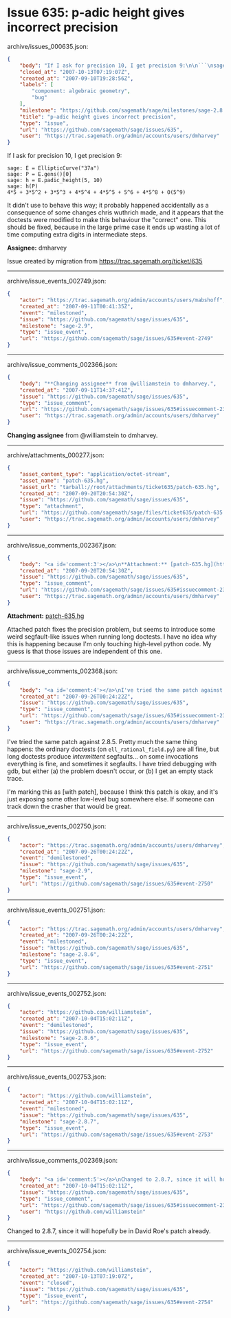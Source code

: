 # Issue 635: p-adic height gives incorrect precision

archive/issues_000635.json:
```json
{
    "body": "If I ask for precision 10, I get precision 9:\n\n```\nsage: E = EllipticCurve(\"37a\")\nsage: P = E.gens()[0]\nsage: h = E.padic_height(5, 10)\nsage: h(P)\n4*5 + 3*5^2 + 3*5^3 + 4*5^4 + 4*5^5 + 5^6 + 4*5^8 + O(5^9)\n```\n\nIt didn't use to behave this way; it probably happened accidentally as a consequence of some changes chris wuthrich made, and it appears that the doctests were modified to make this behaviour the \"correct\" one. This should be fixed, because in the large prime case it ends up wasting a lot of time computing extra digits in intermediate steps.\n\n\n**Assignee:** dmharvey\n\nIssue created by migration from https://trac.sagemath.org/ticket/635\n\n",
    "closed_at": "2007-10-13T07:19:07Z",
    "created_at": "2007-09-10T19:28:56Z",
    "labels": [
        "component: algebraic geometry",
        "bug"
    ],
    "milestone": "https://github.com/sagemath/sage/milestones/sage-2.8.7",
    "title": "p-adic height gives incorrect precision",
    "type": "issue",
    "url": "https://github.com/sagemath/sage/issues/635",
    "user": "https://trac.sagemath.org/admin/accounts/users/dmharvey"
}
```
If I ask for precision 10, I get precision 9:

```
sage: E = EllipticCurve("37a")
sage: P = E.gens()[0]
sage: h = E.padic_height(5, 10)
sage: h(P)
4*5 + 3*5^2 + 3*5^3 + 4*5^4 + 4*5^5 + 5^6 + 4*5^8 + O(5^9)
```

It didn't use to behave this way; it probably happened accidentally as a consequence of some changes chris wuthrich made, and it appears that the doctests were modified to make this behaviour the "correct" one. This should be fixed, because in the large prime case it ends up wasting a lot of time computing extra digits in intermediate steps.


**Assignee:** dmharvey

Issue created by migration from https://trac.sagemath.org/ticket/635





---

archive/issue_events_002749.json:
```json
{
    "actor": "https://trac.sagemath.org/admin/accounts/users/mabshoff",
    "created_at": "2007-09-11T00:41:35Z",
    "event": "milestoned",
    "issue": "https://github.com/sagemath/sage/issues/635",
    "milestone": "sage-2.9",
    "type": "issue_event",
    "url": "https://github.com/sagemath/sage/issues/635#event-2749"
}
```



---

archive/issue_comments_002366.json:
```json
{
    "body": "**Changing assignee** from @williamstein to dmharvey.",
    "created_at": "2007-09-11T14:37:41Z",
    "issue": "https://github.com/sagemath/sage/issues/635",
    "type": "issue_comment",
    "url": "https://github.com/sagemath/sage/issues/635#issuecomment-2366",
    "user": "https://trac.sagemath.org/admin/accounts/users/dmharvey"
}
```

**Changing assignee** from @williamstein to dmharvey.



---

archive/attachments_000277.json:
```json
{
    "asset_content_type": "application/octet-stream",
    "asset_name": "patch-635.hg",
    "asset_url": "tarball://root/attachments/ticket635/patch-635.hg",
    "created_at": "2007-09-20T20:54:30Z",
    "issue": "https://github.com/sagemath/sage/issues/635",
    "type": "attachment",
    "url": "https://github.com/sagemath/sage/files/ticket635/patch-635.hg",
    "user": "https://trac.sagemath.org/admin/accounts/users/dmharvey"
}
```



---

archive/issue_comments_002367.json:
```json
{
    "body": "<a id='comment:3'></a>\n**Attachment:** [patch-635.hg](https://github.com/sagemath/sage/files/ticket635/patch-635.hg)\n\nAttached patch fixes the precision problem, but seems to introduce some weird segfault-like issues when running long doctests. I have no idea why this is happening because I'm only touching high-level python code. My guess is that those issues are independent of this one.",
    "created_at": "2007-09-20T20:54:30Z",
    "issue": "https://github.com/sagemath/sage/issues/635",
    "type": "issue_comment",
    "url": "https://github.com/sagemath/sage/issues/635#issuecomment-2367",
    "user": "https://trac.sagemath.org/admin/accounts/users/dmharvey"
}
```

<a id='comment:3'></a>
**Attachment:** [patch-635.hg](https://github.com/sagemath/sage/files/ticket635/patch-635.hg)

Attached patch fixes the precision problem, but seems to introduce some weird segfault-like issues when running long doctests. I have no idea why this is happening because I'm only touching high-level python code. My guess is that those issues are independent of this one.



---

archive/issue_comments_002368.json:
```json
{
    "body": "<a id='comment:4'></a>\nI've tried the same patch against 2.8.5. Pretty much the same thing happens: the ordinary doctests (on `ell_rational_field.py`) are all fine, but long doctests produce *intermittent* segfaults... on some invocations everything is fine, and sometimes it segfaults. I have tried debugging with gdb, but either (a) the problem doesn't occur, or (b) I get an empty stack trace.\n\nI'm marking this as [with patch], because I think this patch is okay, and it's just exposing some other low-level bug somewhere else. If someone can track down the crasher that would be great.",
    "created_at": "2007-09-26T00:24:22Z",
    "issue": "https://github.com/sagemath/sage/issues/635",
    "type": "issue_comment",
    "url": "https://github.com/sagemath/sage/issues/635#issuecomment-2368",
    "user": "https://trac.sagemath.org/admin/accounts/users/dmharvey"
}
```

<a id='comment:4'></a>
I've tried the same patch against 2.8.5. Pretty much the same thing happens: the ordinary doctests (on `ell_rational_field.py`) are all fine, but long doctests produce *intermittent* segfaults... on some invocations everything is fine, and sometimes it segfaults. I have tried debugging with gdb, but either (a) the problem doesn't occur, or (b) I get an empty stack trace.

I'm marking this as [with patch], because I think this patch is okay, and it's just exposing some other low-level bug somewhere else. If someone can track down the crasher that would be great.



---

archive/issue_events_002750.json:
```json
{
    "actor": "https://trac.sagemath.org/admin/accounts/users/dmharvey",
    "created_at": "2007-09-26T00:24:22Z",
    "event": "demilestoned",
    "issue": "https://github.com/sagemath/sage/issues/635",
    "milestone": "sage-2.9",
    "type": "issue_event",
    "url": "https://github.com/sagemath/sage/issues/635#event-2750"
}
```



---

archive/issue_events_002751.json:
```json
{
    "actor": "https://trac.sagemath.org/admin/accounts/users/dmharvey",
    "created_at": "2007-09-26T00:24:22Z",
    "event": "milestoned",
    "issue": "https://github.com/sagemath/sage/issues/635",
    "milestone": "sage-2.8.6",
    "type": "issue_event",
    "url": "https://github.com/sagemath/sage/issues/635#event-2751"
}
```



---

archive/issue_events_002752.json:
```json
{
    "actor": "https://github.com/williamstein",
    "created_at": "2007-10-04T15:02:11Z",
    "event": "demilestoned",
    "issue": "https://github.com/sagemath/sage/issues/635",
    "milestone": "sage-2.8.6",
    "type": "issue_event",
    "url": "https://github.com/sagemath/sage/issues/635#event-2752"
}
```



---

archive/issue_events_002753.json:
```json
{
    "actor": "https://github.com/williamstein",
    "created_at": "2007-10-04T15:02:11Z",
    "event": "milestoned",
    "issue": "https://github.com/sagemath/sage/issues/635",
    "milestone": "sage-2.8.7",
    "type": "issue_event",
    "url": "https://github.com/sagemath/sage/issues/635#event-2753"
}
```



---

archive/issue_comments_002369.json:
```json
{
    "body": "<a id='comment:5'></a>\nChanged to 2.8.7, since it will hopefully be in David Roe's patch already.",
    "created_at": "2007-10-04T15:02:11Z",
    "issue": "https://github.com/sagemath/sage/issues/635",
    "type": "issue_comment",
    "url": "https://github.com/sagemath/sage/issues/635#issuecomment-2369",
    "user": "https://github.com/williamstein"
}
```

<a id='comment:5'></a>
Changed to 2.8.7, since it will hopefully be in David Roe's patch already.



---

archive/issue_events_002754.json:
```json
{
    "actor": "https://github.com/williamstein",
    "created_at": "2007-10-13T07:19:07Z",
    "event": "closed",
    "issue": "https://github.com/sagemath/sage/issues/635",
    "type": "issue_event",
    "url": "https://github.com/sagemath/sage/issues/635#event-2754"
}
```
